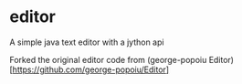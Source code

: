 # editor

A simple java text editor with a jython api

Forked the original editor code from (george-popoiu Editor)[https://github.com/george-popoiu/Editor]